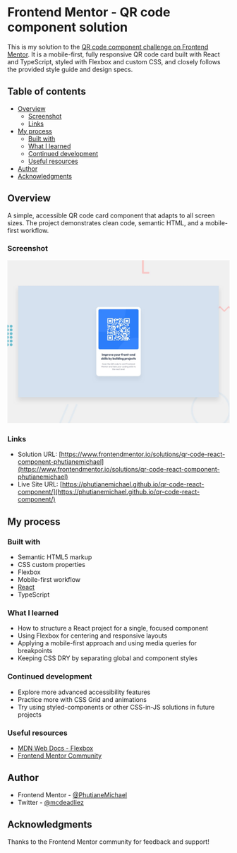 # Frontend Mentor - QR code component solution

This is my solution to the [QR code component challenge on Frontend Mentor](https://www.frontendmentor.io/challenges/qr-code-component-iux_sIO_H). It is a mobile-first, fully responsive QR code card built with React and TypeScript, styled with Flexbox and custom CSS, and closely follows the provided style guide and design specs.

## Table of contents
- [Overview](#overview)
    - [Screenshot](#screenshot)
    - [Links](#links)
- [My process](#my-process)
    - [Built with](#built-with)
    - [What I learned](#what-i-learned)
    - [Continued development](#continued-development)
    - [Useful resources](#useful-resources)
- [Author](#author)
- [Acknowledgments](#acknowledgments)

## Overview

A simple, accessible QR code card component that adapts to all screen sizes. The project demonstrates clean code, semantic HTML, and a mobile-first workflow.

### Screenshot

![Screenshot of the QR code component](./preview.jpg)

### Links

- Solution URL: [https://www.frontendmentor.io/solutions/qr-code-react-component-phutianemichael](https://www.frontendmentor.io/solutions/qr-code-react-component-phutianemichael)
- Live Site URL: [https://phutianemichael.github.io/qr-code-react-component/](https://phutianemichael.github.io/qr-code-react-component/)

## My process

### Built with
- Semantic HTML5 markup
- CSS custom properties
- Flexbox
- Mobile-first workflow
- [React](https://reactjs.org/)
- TypeScript

### What I learned

- How to structure a React project for a single, focused component
- Using Flexbox for centering and responsive layouts
- Applying a mobile-first approach and using media queries for breakpoints
- Keeping CSS DRY by separating global and component styles

### Continued development

- Explore more advanced accessibility features
- Practice more with CSS Grid and animations
- Try using styled-components or other CSS-in-JS solutions in future projects

### Useful resources
- [MDN Web Docs - Flexbox](https://developer.mozilla.org/en-US/docs/Web/CSS/CSS_Flexible_Box_Layout/Basic_Concepts_of_Flexbox)
- [Frontend Mentor Community](https://www.frontendmentor.io/community)

## Author

- Frontend Mentor - [@PhutianeMichael](https://www.frontendmentor.io/profile/PhutianeMichael)
- Twitter - [@mcdeadliez](https://www.twitter.com/mcdeadliez)

## Acknowledgments

Thanks to the Frontend Mentor community for feedback and support!

